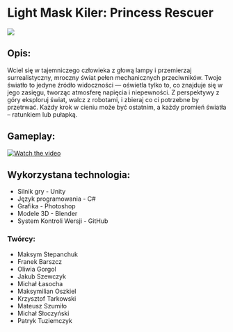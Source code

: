 # Light Mask Kiler: Princess Rescuer

<img src="https://media.discordapp.net/attachments/1307667927771910156/1316082265402511360/Screenshot_3.png?ex=69019adf&is=6900495f&hm=9a569ffcfdf5db5597fba52024155816363e19469f50a688c88ea14bd005c5cc&=&format=webp&quality=lossless&width=1536&height=864">


## Opis:
Wciel się w tajemniczego człowieka z głową lampy i przemierzaj surrealistyczny, mroczny świat pełen mechanicznych przeciwników. 
Twoje światło to jedyne źródło widoczności — oświetla tylko to, co znajduje się w jego zasięgu, tworząc atmosferę napięcia i niepewności.
Z perspektywy z góry eksploruj świat, walcz z robotami, i zbieraj co ci potrzebne by przetrwać. 
Każdy krok w cieniu może być ostatnim, a każdy promień światła – ratunkiem lub pułapką.

## Gameplay:
[![Watch the video](https://img.youtube.com/vi/TA-jRgyij7s/0.jpg)](https://www.youtube.com/watch?v=TA-jRgyij7s)

## Wykorzystana technologia:
- Silnik gry - Unity
- Język programowania - C#
- Grafika - Photoshop
- Modele 3D - Blender
- System Kontroli Wersji - GitHub

### Twórcy:
- Maksym Stepanchuk 
- Franek Barszcz 
- Oliwia Gorgol 
- Jakub Szewczyk
- Michał Łasocha 
- Maksymilian Oszkiel 
- Krzysztof Tarkowski 
- Mateusz Szumiło 
- Michał Słoczyński 
- Patryk Tuziemczyk 
